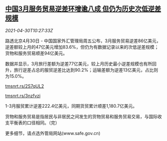 <!--1619778663000-->
[中国3月服务贸易逆差环增逾八成 但仍为历史次低逆差规模](https://cn.reuters.com/article/china-march-service-trade-0430-idCNKBS2CH14D)
------

<div><i>2021-04-30T10:27:33Z</i></div><p>路透北京4月30日 - 中国国家外汇管理局周五公布，3月服务贸易逆差86亿美元，逆差额较上月的47亿美元增加83.6%，但仍为有数据记录以来的次低逆差规模；货物和服务贸易顺差94亿美元。</p><p>数据并显示，3月旅行差额为逆差77亿美元，较上月历史最小逆差规模也有所回升，旅行逆差占总的服贸逆差比达到90.2%；运输差额为逆差13亿美元，占比则为15.0%。</p><p><a href="https://tmsnrt.rs/2S7qUL2">tmsnrt.rs/2S7qUL2</a></p><p><a href="https://tmsnrt.rs/3nzfvzi">tmsnrt.rs/3nzfvzi</a></p><p>1-3月服贸累计逆差222.4亿美元，同期货贸累计顺差1,180.7亿美元。</p><p>货物和服务贸易是指居民与非居民之间发生的货物贸易和服务贸易交易，与国际收支平衡表的口径相同。（完）</p><p>更多细节，请点选外管局网站(www.safe.gov.cn)</p>
